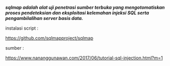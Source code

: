 ***sqlmap adalah alat uji penetrasi sumber terbuka yang mengotomatiskan proses pendeteksian dan eksploitasi kelemahan injeksi SQL serta pengambilalihan server basis data.***

instalasi script :

https://github.com/sqlmapproject/sqlmap

sumber :

https://www.nananggunawan.com/2017/06/tutorial-sql-injection.html?m=1




